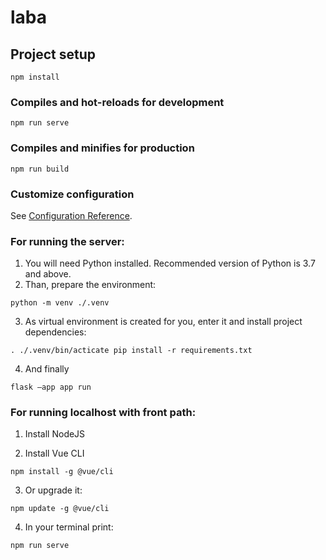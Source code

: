 # laba

## Project setup
```
npm install
```

### Compiles and hot-reloads for development
```
npm run serve
```

### Compiles and minifies for production
```
npm run build
```

### Customize configuration
See [Configuration Reference](https://cli.vuejs.org/config/).

### For running the server:  
1. You will need Python installed. Recommended version of Python is 3.7 and above.
2. Than, prepare the environment:
```
python -m venv ./.venv
``` 
3. As virtual environment is created for you, enter it and install project dependencies:
```
. ./.venv/bin/acticate pip install -r requirements.txt
``` 
4. And finally
```
flask —app app run
```
### For running localhost with front path:
1. Install NodeJS

2. Install Vue CLI
```
npm install -g @vue/cli
```
3. Or upgrade it:
```
npm update -g @vue/cli
```
4. In your terminal print:
```
npm run serve
```
